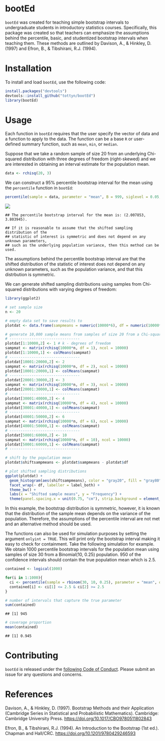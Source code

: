 
# bootEd

`bootEd` was created for teaching simple bootstrap intervals to undergraduate students in introductory statistics courses. Specifically, this package was created so that teachers can emphasize the assumptions behind the percentile, basic, and studentized bootstrap intervals when teaching them. These methods are outlined by Davison, A., & Hinkley, D. (1997) and Efron, B., & Tibshirani, R.J. (1994).

# Installation

To install and load `bootEd`, use the following code:

```r
install.packages("devtools")
devtools::install_github("tottyn/bootEd")
library(bootEd)
```

# Usage

Each function in `bootEd` requires that the user specify the vector of data and a function to apply to the data. The function can be a base `R` or user-defined summary function, such as `mean`, `min`, or `median`. 

Suppose that we take a random sample of size 20 from an underlying Chi-squared distribution with three degrees of freedom (right-skewed) and we are interested in obtaining an interval estimate for the population mean.

```r
data <- rchisq(20, 3)
```

We can construct a 95% percentile bootstrap interval for the mean using the `percentile` function in `bootEd`:

```r
percentile(sample = data, parameter = "mean", B = 999, siglevel = 0.05, onlyint = FALSE)
```

![](bootdistmean.png)<!-- -->

```
## The percentile bootstrap interval for the mean is: (2.007853, 3.803945).

## If it is reasonable to assume that the shifted sampling distribution of the 
## statistic of interest is symmetric and does not depend on any unknown parameters, 
## such as the underlying population variance, then this method can be used.
```

The assumptions behind the percentile bootstrap interval are that the shifted distribution of the statistic of interest does not depend on any unknown parameters, such as the population variance, and that this distrbution is symmetric.

We can generate shifted sampling distributions using samples from Chi-squared distributions with varying degrees of freedom:

```r
library(ggplot2)

# set sample size
n <- 20

# empty data set to save results to
plotdat <- data.frame(sampmeans = numeric(10000*6), df = numeric(10000*6))

# generate 10,000 sample means from samples of size 20 from a Chi-square(k) distribution, as k varies
# --------------------------------
plotdat[1:10000,2] <- 1 # k - degrees of freedom
sampmat <- matrix(rchisq(10000*n, df = 1), ncol = 10000)
plotdat[1:10000,1] <- colMeans(sampmat)
# --------------------------------
plotdat[10001:20000,2] <- 2
sampmat <- matrix(rchisq(10000*n, df = 2), ncol = 10000)
plotdat[10001:20000,1] <- colMeans(sampmat)
# --------------------------------
plotdat[20001:30000,2] <- 3
sampmat <- matrix(rchisq(10000*n, df = 3), ncol = 10000)
plotdat[20001:30000,1] <- colMeans(sampmat)
# --------------------------------
plotdat[30001:40000,2] <- 4
sampmat <- matrix(rchisq(10000*n, df = 4), ncol = 10000)
plotdat[30001:40000,1] <- colMeans(sampmat)
# --------------------------------
plotdat[40001:50000,2] <- 6
sampmat <- matrix(rchisq(10000*n, df = 6), ncol = 10000)
plotdat[40001:50000,1] <- colMeans(sampmat)
# --------------------------------
plotdat[50001:60000,2] <- 10
sampmat <- matrix(rchisq(10000*n, df = 10), ncol = 10000)
plotdat[50001:60000,1] <- colMeans(sampmat)
# --------------------------------

# shift by the population mean
plotdat$shiftsampmeans <- plotdat$sampmeans - plotdat$df

# plot shifted sampling distributions
ggplot(plotdat) +
  geom_histogram(aes(shiftsampmeans), color = "gray20", fill = "gray80") +
  facet_wrap(~ df, labeller = label_both) +
  theme_bw() +
  labs(x = "Shifted sample means", y = "Frequency") +
  theme(panel.spacing.x = unit(0.75, "cm"), strip.background = element_rect(fill = "gray80"))
```


In this example, the bootstrap distribution is symmetric, however, it is known that the distribution of the sample mean depends on the variance of the population. Therefore, the assumptions of the percentile interval are not met and an alternative method should be used.

The functions can also be used for simulation purposes by setting the argument `onlyint = TRUE`. This will print only the bootstrap interval making it easy to check for containment. Take the following simulation for example. We obtain 1000 percentile bootstrap intervals for the population mean using samples of size 30 from a Binomial(10, 0.25) population. 950 of the confidence intervals should contain the true population mean which is 2.5. 

```r
contained <- logical(1000)

for(i in 1:1000){
  ci <- percentile(sample = rbinom(30, 10, 0.25), parameter = "mean", onlyint = TRUE)
  contained[i] <- ci[1] <= 2.5 & ci[2] >= 2.5
}

# number of intervals that capture the true parameter
sum(contained)
```

```
## [1] 945
```

```r
# coverage proportion
mean(contained)
```

```
## [1] 0.945
```

# Contributing

`bootEd` is released under the [following Code of Conduct](code_of_conduct.md). Please submit an issue for any questions and concerns.

# References 

Davison, A., & Hinkley, D. (1997). Bootstrap Methods and their Application (Cambridge Series in Statistical and Probabilistic Mathematics). Cambridge: Cambridge University Press. https://doi.org/10.1017/CBO9780511802843

Efron, B., & Tibshirani, R.J. (1994). An Introduction to the Bootstrap (1st ed.). Chapman and Hall/CRC. https://doi.org/10.1201/9780429246593

